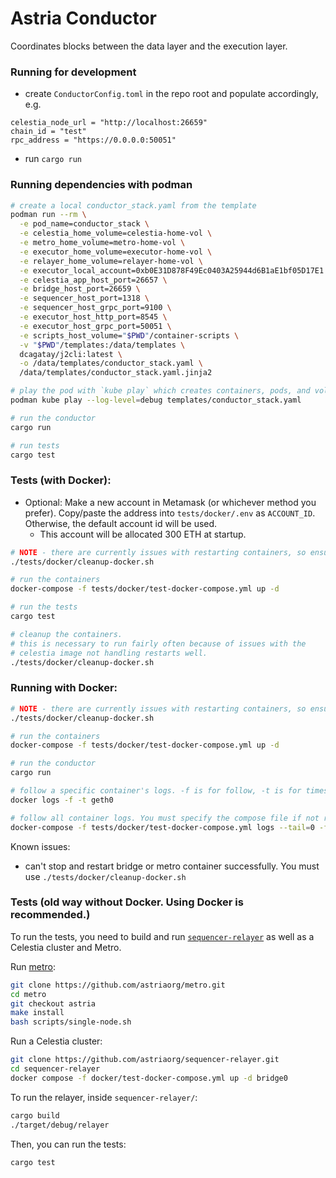 # Astria Conductor

Coordinates blocks between the data layer and the execution layer.

### Running for development

* create `ConductorConfig.toml` in the repo root and populate accordingly, e.g.

```
celestia_node_url = "http://localhost:26659"
chain_id = "test"
rpc_address = "https://0.0.0.0:50051"
```

* run `cargo run`

### Running dependencies with podman

```bash
# create a local conductor_stack.yaml from the template
podman run --rm \
  -e pod_name=conductor_stack \
  -e celestia_home_volume=celestia-home-vol \
  -e metro_home_volume=metro-home-vol \
  -e executor_home_volume=executor-home-vol \
  -e relayer_home_volume=relayer-home-vol \
  -e executor_local_account=0xb0E31D878F49Ec0403A25944d6B1aE1bf05D17E1 \
  -e celestia_app_host_port=26657 \
  -e bridge_host_port=26659 \
  -e sequencer_host_port=1318 \
  -e sequencer_host_grpc_port=9100 \
  -e executor_host_http_port=8545 \
  -e executor_host_grpc_port=50051 \
  -e scripts_host_volume="$PWD"/container-scripts \
  -v "$PWD"/templates:/data/templates \
  dcagatay/j2cli:latest \
  -o /data/templates/conductor_stack.yaml \
  /data/templates/conductor_stack.yaml.jinja2

# play the pod with `kube play` which creates containers, pods, and volumes
podman kube play --log-level=debug templates/conductor_stack.yaml

# run the conductor
cargo run

# run tests
cargo test

```

### Tests (with Docker):

* Optional: Make a new account in Metamask (or whichever method you prefer). Copy/paste the address into `tests/docker/.env` as `ACCOUNT_ID`. Otherwise, the default account id will be used.
    * This account will be allocated 300 ETH at startup.

```bash
# NOTE - there are currently issues with restarting containers, so ensure we start from a clean slate
./tests/docker/cleanup-docker.sh

# run the containers
docker-compose -f tests/docker/test-docker-compose.yml up -d   

# run the tests
cargo test

# cleanup the containers. 
# this is necessary to run fairly often because of issues with the 
# celestia image not handling restarts well.
./tests/docker/cleanup-docker.sh
```

### Running with Docker:

```bash
# NOTE - there are currently issues with restarting containers, so ensure we start from a clean slate
./tests/docker/cleanup-docker.sh

# run the containers
docker-compose -f tests/docker/test-docker-compose.yml up -d

# run the conductor
cargo run   

# follow a specific container's logs. -f is for follow, -t is for timestamps
docker logs -f -t geth0

# follow all container logs. You must specify the compose file if not ran from the same directory.
docker-compose -f tests/docker/test-docker-compose.yml logs --tail=0 -f -t
```

Known issues:

* can't stop and restart bridge or metro container successfully. You must use `./tests/docker/cleanup-docker.sh`

### Tests (old way without Docker. Using Docker is recommended.)

To run the tests, you need to build and run [`sequencer-relayer`](https://github.com/astriaorg/sequencer-relayer.git) as well as a Celestia cluster and Metro.

Run [metro](https://github.com/astriaorg/metro.git):

```bash
git clone https://github.com/astriaorg/metro.git
cd metro
git checkout astria
make install
bash scripts/single-node.sh
```

Run a Celestia cluster:

```bash
git clone https://github.com/astriaorg/sequencer-relayer.git
cd sequencer-relayer
docker compose -f docker/test-docker-compose.yml up -d bridge0
```

To run the relayer, inside `sequencer-relayer/`:

```bash
cargo build
./target/debug/relayer
```

Then, you can run the tests:

```bash
cargo test
```
